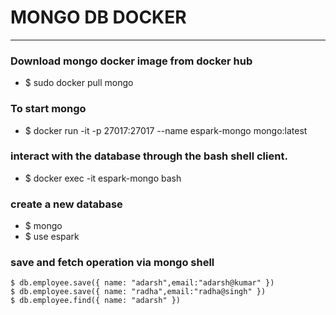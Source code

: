 # MONGO DB DOCKER 

---

### Download mongo docker image from docker hub
* $ sudo docker pull mongo

### To start mongo
* $ docker run  -it -p 27017:27017 --name espark-mongo mongo:latest

### interact with the database through the bash shell client.
* $ docker exec -it espark-mongo bash

### create a new database
* $ mongo 
* $ use espark

### save and fetch operation via mongo shell 
```
$ db.employee.save({ name: "adarsh",email:"adarsh@kumar" })
$ db.employee.save({ name: "radha",email:"radha@singh" })
$ db.employee.find({ name: "adarsh" })
```

